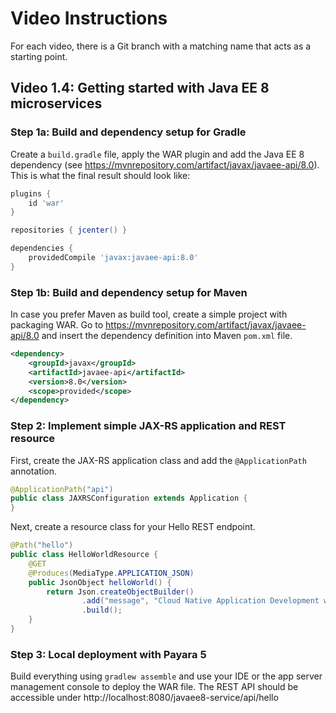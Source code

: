 # Video Instructions

For each video, there is a Git branch with a matching name that acts as a
starting point.

## Video 1.4: Getting started with Java EE 8 microservices

### Step 1a: Build and dependency setup for Gradle

Create a `build.gradle` file, apply the WAR plugin and add the Java EE 8
dependency (see https://mvnrepository.com/artifact/javax/javaee-api/8.0).
This is what the final result should look like:
```groovy
plugins {
    id 'war'
}

repositories { jcenter() }

dependencies {
    providedCompile 'javax:javaee-api:8.0'
}
```

### Step 1b: Build and dependency setup for Maven

In case you prefer Maven as build tool, create a simple project with
packaging WAR. Go to https://mvnrepository.com/artifact/javax/javaee-api/8.0
and insert the dependency definition into Maven `pom.xml` file.
```xml
<dependency>
    <groupId>javax</groupId>
    <artifactId>javaee-api</artifactId>
    <version>8.0</version>
    <scope>provided</scope>
</dependency>
```

### Step 2: Implement simple JAX-RS application and REST resource

First, create the JAX-RS application class and add the `@ApplicationPath` annotation.
```java
@ApplicationPath("api")
public class JAXRSConfiguration extends Application {
}
```

Next, create a resource class for your Hello REST endpoint.
```java
@Path("hello")
public class HelloWorldResource {
    @GET
    @Produces(MediaType.APPLICATION_JSON)
    public JsonObject helloWorld() {
        return Json.createObjectBuilder()
                .add("message", "Cloud Native Application Development with Java EE.")
                .build();
    }
}
```

### Step 3: Local deployment with Payara 5

Build everything using `gradlew assemble` and use your IDE or the app server management console to deploy the WAR file.
The REST API should be accessible under http://localhost:8080/javaee8-service/api/hello
